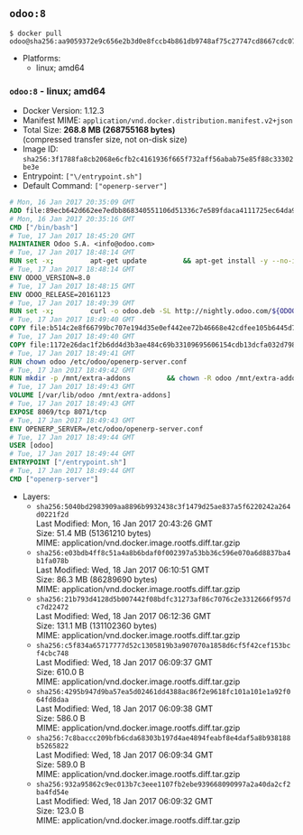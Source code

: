 ## `odoo:8`

```console
$ docker pull odoo@sha256:aa9059372e9c656e2b3d0e8fccb4b861db9748af75c27747cd8667cdc07db7d2
```

-	Platforms:
	-	linux; amd64

### `odoo:8` - linux; amd64

-	Docker Version: 1.12.3
-	Manifest MIME: `application/vnd.docker.distribution.manifest.v2+json`
-	Total Size: **268.8 MB (268755168 bytes)**  
	(compressed transfer size, not on-disk size)
-	Image ID: `sha256:3f1788fa8cb2068e6cfb2c4161936f665f732aff56abab75e85f88c33302be3e`
-	Entrypoint: `["\/entrypoint.sh"]`
-	Default Command: `["openerp-server"]`

```dockerfile
# Mon, 16 Jan 2017 20:35:09 GMT
ADD file:89ecb642d662ee7edbb868340551106d51336c7e589fdaca4111725ec64da957 in / 
# Mon, 16 Jan 2017 20:35:16 GMT
CMD ["/bin/bash"]
# Tue, 17 Jan 2017 18:45:20 GMT
MAINTAINER Odoo S.A. <info@odoo.com>
# Tue, 17 Jan 2017 18:48:14 GMT
RUN set -x;         apt-get update         && apt-get install -y --no-install-recommends             ca-certificates             curl             node-less             node-clean-css             python-gevent             python-pip             python-pyinotify             python-renderpm             python-support         && curl -o wkhtmltox.deb -SL http://nightly.odoo.com/extra/wkhtmltox-0.12.1.2_linux-jessie-amd64.deb         && echo '40e8b906de658a2221b15e4e8cd82565a47d7ee8 wkhtmltox.deb' | sha1sum -c -         && dpkg --force-depends -i wkhtmltox.deb         && apt-get -y install -f --no-install-recommends         && apt-get purge -y --auto-remove -o APT::AutoRemove::RecommendsImportant=false -o APT::AutoRemove::SuggestsImportant=false npm         && rm -rf /var/lib/apt/lists/* wkhtmltox.deb         && pip install psycogreen==1.0
# Tue, 17 Jan 2017 18:48:14 GMT
ENV ODOO_VERSION=8.0
# Tue, 17 Jan 2017 18:48:15 GMT
ENV ODOO_RELEASE=20161123
# Tue, 17 Jan 2017 18:49:39 GMT
RUN set -x;         curl -o odoo.deb -SL http://nightly.odoo.com/${ODOO_VERSION}/nightly/deb/odoo_${ODOO_VERSION}.${ODOO_RELEASE}_all.deb         && echo 'fcc9fa35fae811958ee08a0f51dfc23242e755b6 odoo.deb' | sha1sum -c -         && dpkg --force-depends -i odoo.deb         && apt-get update         && apt-get -y install -f --no-install-recommends         && rm -rf /var/lib/apt/lists/* odoo.deb
# Tue, 17 Jan 2017 18:49:40 GMT
COPY file:b514c2e8f66799bc707e194d35e0ef442ee72b46668e42cdfee105b6445d7eb0 in / 
# Tue, 17 Jan 2017 18:49:40 GMT
COPY file:1172e26dac1f2b6dd4d3b3ae484c69b33109695606154cdb13dcfa032d798e88 in /etc/odoo/ 
# Tue, 17 Jan 2017 18:49:41 GMT
RUN chown odoo /etc/odoo/openerp-server.conf
# Tue, 17 Jan 2017 18:49:42 GMT
RUN mkdir -p /mnt/extra-addons         && chown -R odoo /mnt/extra-addons
# Tue, 17 Jan 2017 18:49:43 GMT
VOLUME [/var/lib/odoo /mnt/extra-addons]
# Tue, 17 Jan 2017 18:49:43 GMT
EXPOSE 8069/tcp 8071/tcp
# Tue, 17 Jan 2017 18:49:43 GMT
ENV OPENERP_SERVER=/etc/odoo/openerp-server.conf
# Tue, 17 Jan 2017 18:49:44 GMT
USER [odoo]
# Tue, 17 Jan 2017 18:49:44 GMT
ENTRYPOINT ["/entrypoint.sh"]
# Tue, 17 Jan 2017 18:49:44 GMT
CMD ["openerp-server"]
```

-	Layers:
	-	`sha256:5040bd2983909aa8896b9932438c3f1479d25ae837a5f6220242a264d0221f2d`  
		Last Modified: Mon, 16 Jan 2017 20:43:26 GMT  
		Size: 51.4 MB (51361210 bytes)  
		MIME: application/vnd.docker.image.rootfs.diff.tar.gzip
	-	`sha256:e03bdb4ff8c51a4a8b6bdaf0f002397a53bb36c596e070a6d8837ba4b1fa078b`  
		Last Modified: Wed, 18 Jan 2017 06:10:51 GMT  
		Size: 86.3 MB (86289690 bytes)  
		MIME: application/vnd.docker.image.rootfs.diff.tar.gzip
	-	`sha256:21b793d4128d5b007442f08bdfc31273af86c7076c2e3312666f957dc7d22472`  
		Last Modified: Wed, 18 Jan 2017 06:12:36 GMT  
		Size: 131.1 MB (131102360 bytes)  
		MIME: application/vnd.docker.image.rootfs.diff.tar.gzip
	-	`sha256:c5f834a65717777d52c1305819b3a907070a1858d6cf5f42cef153bcf4cbc748`  
		Last Modified: Wed, 18 Jan 2017 06:09:37 GMT  
		Size: 610.0 B  
		MIME: application/vnd.docker.image.rootfs.diff.tar.gzip
	-	`sha256:4295b947d9ba57ea5d02461dd4388ac86f2e9618fc101a101e1a92f064fd8daa`  
		Last Modified: Wed, 18 Jan 2017 06:09:38 GMT  
		Size: 586.0 B  
		MIME: application/vnd.docker.image.rootfs.diff.tar.gzip
	-	`sha256:7c8baccc209bfb6cda68303b197d4ae4894feabf8e4daf5a8b938188b5265822`  
		Last Modified: Wed, 18 Jan 2017 06:09:34 GMT  
		Size: 589.0 B  
		MIME: application/vnd.docker.image.rootfs.diff.tar.gzip
	-	`sha256:932a95862c9ec013b7c3eee1107fb2ebe939668090997a2a40da2cf2ba4fd54e`  
		Last Modified: Wed, 18 Jan 2017 06:09:32 GMT  
		Size: 123.0 B  
		MIME: application/vnd.docker.image.rootfs.diff.tar.gzip

